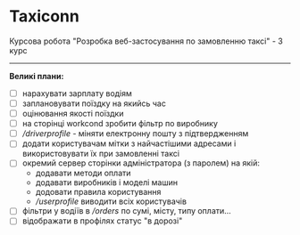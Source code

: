 # Taxiconn
Курсова робота "Розробка веб-застосування по замовленню таксі" - 3 курс

---
**Великі плани:**
- [ ] нарахувати зарплату водіям
- [ ] заплановувати поїздку на якийсь час
- [ ] оцінювання якості поїздки
- [ ] на сторінці workcond зробити фільтр по виробнику
- [ ]  */driverprofile* - міняти електронну пошту з підтвердженням
- [ ] додати користувачам мітки з найчастішими адресами і використовувати їх при замовленні таксі
- [ ] окремий сервер сторінки адміністратора (з паролем) на якій:
    - додавати методи оплати
    - додавати виробників і моделі машин
    - додовати правила користування
    - */userprofile* виводити всіх користувачів
- [ ] фільтри у водіїв в */orders* по сумі, місту, типу оплати...
- [ ] відображати в профілях статус "в дорозі"
